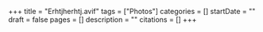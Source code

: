 +++
title = "Erhtjherhtj.avif"
tags = ["Photos"]
categories = []
startDate = ""
draft = false
pages = []
description = ""
citations = []
+++

